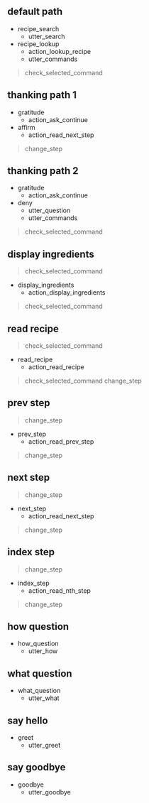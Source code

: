 ## default path
* recipe_search
  - utter_search
* recipe_lookup
  - action_lookup_recipe
  - utter_commands
> check_selected_command

## thanking path 1
* gratitude
  - action_ask_continue
* affirm
  - action_read_next_step
> change_step

## thanking path 2
* gratitude
  - action_ask_continue
* deny
  - utter_question
  - utter_commands
> check_selected_command

## display ingredients
> check_selected_command
* display_ingredients
  - action_display_ingredients
> check_selected_command

## read recipe
> check_selected_command
* read_recipe
  - action_read_recipe
> check_selected_command
> change_step

## prev step
> change_step
* prev_step
  - action_read_prev_step
> change_step
  
## next step
> change_step
* next_step
  - action_read_next_step
> change_step
  
## index step
> change_step
* index_step
  - action_read_nth_step
> change_step
  
## how question
* how_question
  - utter_how
  
## what question
* what_question
  - utter_what
  
## say hello
* greet
  - utter_greet

## say goodbye
* goodbye
  - utter_goodbye
